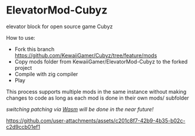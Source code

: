 # ElevatorMod-Cubyz
elevator block for open source game Cubyz


How to use:

- Fork this branch https://github.com/KewaiiGamer/Cubyz/tree/feature/mods
- Copy mods folder from KewaiiGamer/ElevatorMod-Cubyz to the forked project
- Compile with zig compiler
- Play

This process supports multiple mods in the same instance without making changes to code as long as each mod is done in their own mods/ subfolder


*switching patching via [Wasm](https://github.com/OneAvargeCoder193/Cubyz/tree/wasm) will be done in the near future!*




https://github.com/user-attachments/assets/c201c8f7-42b9-4b35-b02c-c2d9ccb01ef1

